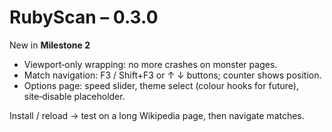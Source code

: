 # RubyScan – 0.3.0

New in **Milestone 2**

- Viewport‑only wrapping: no more crashes on monster pages.
- Match navigation: F3 / Shift+F3 or ↑ ↓ buttons; counter shows position.
- Options page: speed slider, theme select (colour hooks for future), site‑disable placeholder.

Install / reload → test on a long Wikipedia page, then navigate matches.
